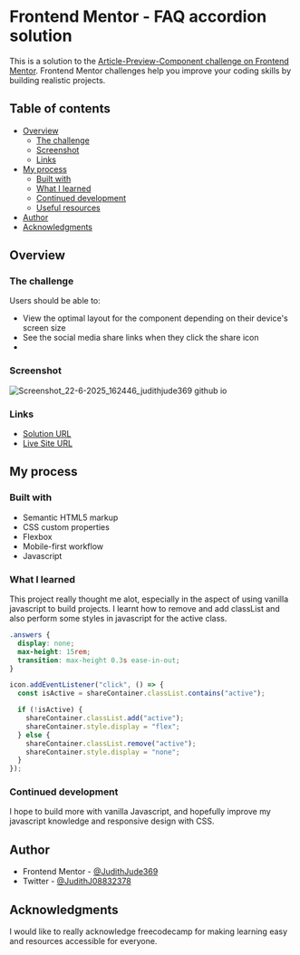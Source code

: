 # Frontend Mentor - FAQ accordion solution

This is a solution to the [Article-Preview-Component challenge on Frontend Mentor](https://www.frontendmentor.io/challenges/article-preview-component-dYBN_pYFT). Frontend Mentor challenges help you improve your coding skills by building realistic projects. 

## Table of contents

- [Overview](#overview)
  - [The challenge](#the-challenge)
  - [Screenshot](#screenshot)
  - [Links](#links)
- [My process](#my-process)
  - [Built with](#built-with)
  - [What I learned](#what-i-learned)
  - [Continued development](#continued-development)
  - [Useful resources](#useful-resources)
- [Author](#author)
- [Acknowledgments](#acknowledgments)

## Overview

### The challenge

Users should be able to:

- View the optimal layout for the component depending on their device's screen size
- See the social media share links when they click the share icon
- 
### Screenshot

![Screenshot_22-6-2025_162446_judithjude369 github io](https://github.com/user-attachments/assets/ba965fd1-0d7b-4ea8-8be3-d7fed6ee4495)

### Links

-  [Solution URL](https://github.com/JudithJude369/Article-Preview-Component)
-  [Live Site URL](https://judithjude369.github.io/Article-Preview-Component/)

## My process

### Built with

- Semantic HTML5 markup
- CSS custom properties
- Flexbox
- Mobile-first workflow
- Javascript

### What I learned
This project really thought me alot, especially in the aspect of using vanilla javascript to build projects. I learnt how to remove and add classList and also perform some styles in javascript for the active class.


```css
.answers {
  display: none;
  max-height: 15rem;
  transition: max-height 0.3s ease-in-out;
}

```
```js
icon.addEventListener("click", () => {
  const isActive = shareContainer.classList.contains("active");

  if (!isActive) {
    shareContainer.classList.add("active");
    shareContainer.style.display = "flex";
  } else {
    shareContainer.classList.remove("active");
    shareContainer.style.display = "none";
  }
});
```
### Continued development
I hope to build more with vanilla Javascript, and hopefully improve my javascript knowledge and responsive design with CSS.

## Author

- Frontend Mentor - [@JudithJude369](https://www.frontendmentor.io/profile/JudithJude369)
- Twitter - [@JudithJ08832378](https://x.com/JudithJ08832378)

## Acknowledgments
I would like to really acknowledge freecodecamp for making learning easy and resources accessible for everyone.

